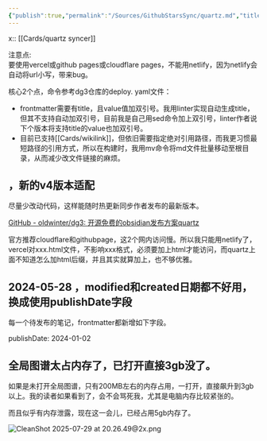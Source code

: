 ```yaml
---
{"publish":true,"permalink":"/Sources/GithubStarsSync/quartz.md","title":"quartz","description":"🌱 a fast, batteries-included static-site generator that transforms Markdown content into fully functional websites","created":"2022-08-21","modified":"2025-07-29","published":"2025-07-29T20:29:00.282+08:00","tags":["github开源"],"cssclasses":""}
---
```



x:: [[Cards/quartz syncer]]

注意点:  
要使用vercel或github pages或cloudflare pages，不能用netlify，因为netlify会自动将url小写，带来bug。

核心2个点，命令参考dg3仓库的deploy. yaml文件：

- frontmatter需要有title，且value值加双引号。我用linter实现自动生成title，但其不支持自动加双引号，目前我是自己用sed命令加上双引号，linter作者说下个版本将支持title的value也加双引号。
- 目前已支持[[Cards/wikilink]]，但依旧需要指定绝对引用路径，而我更习惯最短路径的引用方式，所以在构建时，我用mv命令将md文件批量移动至根目录，从而减少改文件链接的麻烦。

## ，新的v4版本适配

尽量少改动代码，这样能随时热更新同步作者发布的最新版本。

[GitHub - oldwinter/dg3: 开源免费的obsidian发布方案quartz](https://github.com/oldwinter/dg3)

官方推荐cloudflare和githubpage，这2个网内访问慢。所以我只能用netlify了，vercel对xxx.html文件，不影响xxx格式，必须要加上html才能访问，而quartz上面不知道怎么加html后缀，并且其实就算加上，也不够优雅。

## 2024-05-28 ，modified和created日期都不好用，换成使用publishDate字段

每一个待发布的笔记，frontmatter都新增如下字段。

publishDate: 2024-01-02

## 全局图谱太占内存了，已打开直接3gb没了。

如果是未打开全局图谱，只有200MB左右的内存占用，一打开，直接飙升到3gb以上。我的读者如果看到了，会不会骂死我，尤其是电脑内存比较紧张的。

而且似乎有内存泄露，现在这一会儿，已经占用5gb内存了。

![CleanShot 2025-07-29 at 20.26.49@2x.png](https://pub-pic.oldwinter.top/2025/07/514b26c42307a4f8dc99dc7fdadcd5b9.png)
